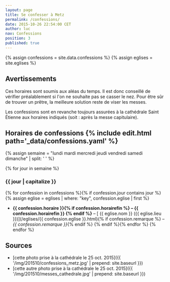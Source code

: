 ```yaml
---
layout: page
title: Se confesser à Metz
permalink: /confessions/
date: 2015-10-26 22:54:00 CET
author: luc
nav: Confessions
position: 3
published: true
---
```


{% assign confessions = site.data.confessions %}
{% assign eglises = site.eglises %}

## Avertissements
Ces horaires sont soumis aux aléas du temps. Il est donc conseillé de vérifier préalablement si l'on ne souhaite pas se casser le nez. Pour être sûr de trouver un prêtre, la meilleure solution reste de viser les messes.

Les confessions sont en revanche toujours assurées à la cathédrale Saint Étienne aux horaires indiqués (soit : après la messe capitulaire).

<h2>Horaires de confessions <span class="source">{% include edit.html path='_data/confessions.yaml' %}</span></h2>

{% assign semaine = "lundi mardi mercredi jeudi vendredi samedi dimanche" | split: ' ' %}

{% for jour in semaine %}
### {{ jour | capitalize }}
{% for confession in confessions %}{% if confession.jour contains jour %}
{% assign eglise = eglises | where: "key", confession.eglise | first %}
- <strong>{{ confession.horaire }}{% if confession.horairefin  %} – {{ confession.horairefin }} {% endif %}</strong> – [<i class="fa fa-map-marker"></i> {{ eglise.nom }} ({{ eglise.lieu }})](/eglises/{{ confession.eglise }}.html){% if confession.remarque %}<em> – {{ confession.remarque }}</em>{% endif %}
{% endif %}{% endfor %}
{% endfor %}


## Sources

- [cette photo prise à la cathédrale le 25 oct. 2015]({{ '/img/201510/confessions_metz.jpg' | prepend: site.baseurl }})
- [cette autre photo prise à la cathédrale le 25 oct. 2015]({{ '/img/201510/messes_cathedrale.jpg' | prepend: site.baseurl }})
